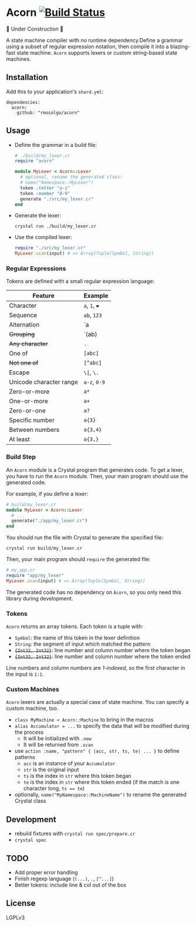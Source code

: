 # Acorn [![Build Status](https://travis-ci.org/rmosolgo/acorn.svg?branch=master)](https://travis-ci.org/rmosolgo/acorn)

🚧 Under Construction 👷

A state machine compiler with no runtime dependency.Define a grammar using a subset of regular expression notation, then compile it into a blazing-fast state machine. `Acorn` supports lexers or custom string-based state machines.

## Installation

Add this to your application's `shard.yml`:

```
dependencies:
  acorn:
    github: "rmosolgo/acorn"
```

## Usage

- Define the grammar in a build file:

  ```ruby
  # ./build/my_lexer.cr
  require "acorn"

  module MyLexer < Acorn::Lexer
    # optional, rename the generated class:
    # name("Namespace::MyLexer")
    token :letter "a-z"
    token :number "0-9"
    generate "./src/my_lexer.cr"
  end
  ```

- Generate the lexer:

  ```
  crystal run ./build/my_lexer.cr
  ```

- Use the compiled lexer:   

  ```ruby
  require "./src/my_lexer.cr"
  MyLexer.scan(input) # => Array(Tuple(Symbol, String))
  ```

### Regular Expressions

Tokens are defined with a small regular expression language:

Feature | Example
---|---
Character| `a`, `1`, `❤️`
Sequence |`ab`, `123`
Alternation | `a|b`
~~Grouping~~ | `(ab)|c`
~~Any character~~ | `.`
One of | `[abc]`
~~Not one of~~ | `[^abc]`
Escape | `\[`, `\.`
Unicode character range | `a-z`, `0-9`
Zero-or-more | `a*`  
One-or-more | `a+`
Zero-or-one | `a?`
Specific number | `a{3}`
Between numbers | `a{3,4}`
At least | `a{3,}`

### Build Step

An `Acorn` module is a Crystal program that generates code. To get a lexer, you have to run the `Acorn` module. Then, your main program should use the generated code.

For example, if you define a lexer:

```ruby
# build/my_lexer.cr
module MyLexer < Acorn::Lexer
  # ...
  generate("./app/my_lexer.cr")
end
```

You should _run_ the file with Crystal to generate the specified file:

```
crystal run build/my_lexer.cr
```

Then, your main program should `require` the generated file:

```ruby
# my_app.cr
require "app/my_lexer"
MyLexer.scan(input) # => Array(Tuple(Symbol, String))
```

The generated code has no dependency on `Acorn`, so you only need this library during development.

### Tokens

`Acorn` returns an array tokens. Each token is a tuple with:

- `Symbol`: the name of this token in the lexer definition
- `String`: the segment of input which matched the pattern
- ~~`{Int32, Int32}`~~: line number and column number where the token began
- ~~`{Int32, Int32}`~~: line number and column number where the token ended

Line numbers and column numbers are _1-indexed_, so the first character in the input is `1:1`.

### Custom Machines

`Acorn` lexers are actually a special case of state machine. You can specify a custom machine, too.

- `class MyMachine < Acorn::Machine` to bring in the macros
- `alias Accumulator = ...` to specify the data that will be modified during the process
  - It will be initialized with `.new`
  - It will be returned from `.scan`
- use `action :name, "pattern" { |acc, str, ts, te| ... }` to define patterns
  - `acc` is an instance of your `Accumulator`
  - `str` is the original input
  - `ts` is the index in `str` where this token began
  - `te` is the index in `str` where this token ended (if the match is one character long, `ts == te`)
- optionally, `name("MyNamespace::MachineName")` to rename the generated Crystal class

## Development

- rebuild fixtures with `crystal run spec/prepare.cr`
- `crystal spec`

## TODO

- Add proper error handling
- Finish regexp language (`(...)`, `.`, `[^...]`)
- Better tokens: include line & col out of the box

## License

LGPLv3
